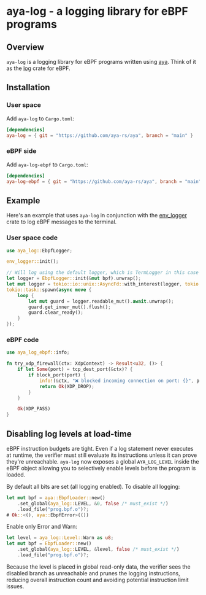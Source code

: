 # aya-log - a logging library for eBPF programs

## Overview

`aya-log` is a logging library for eBPF programs written using [aya]. Think of
it as the [log] crate for eBPF.

## Installation

### User space

Add `aya-log` to `Cargo.toml`:

```toml
[dependencies]
aya-log = { git = "https://github.com/aya-rs/aya", branch = "main" }
```

### eBPF side

Add `aya-log-ebpf` to `Cargo.toml`:

```toml
[dependencies]
aya-log-ebpf = { git = "https://github.com/aya-rs/aya", branch = "main" }
```

## Example

Here's an example that uses `aya-log` in conjunction with the [env_logger] crate
to log eBPF messages to the terminal.

### User space code

```rust
use aya_log::EbpfLogger;

env_logger::init();

// Will log using the default logger, which is TermLogger in this case
let logger = EbpfLogger::init(&mut bpf).unwrap();
let mut logger = tokio::io::unix::AsyncFd::with_interest(logger, tokio::io::Interest::READABLE).unwrap();
tokio::task::spawn(async move { 
    loop {
        let mut guard = logger.readable_mut().await.unwrap();
        guard.get_inner_mut().flush();
        guard.clear_ready();
    }
});
```

### eBPF code

```rust
use aya_log_ebpf::info;

fn try_xdp_firewall(ctx: XdpContext) -> Result<u32, ()> {
    if let Some(port) = tcp_dest_port(&ctx)? {
        if block_port(port) {
            info!(&ctx, "❌ blocked incoming connection on port: {}", port);
            return Ok(XDP_DROP);
        }
    }

    Ok(XDP_PASS)
}
```

[aya]: https://github.com/aya-rs/aya
[log]: https://docs.rs/log
[env_logger]: https://docs.rs/env_logger

## Disabling log levels at load-time

eBPF instruction budgets are tight. Even if a log statement never executes at
runtime, the verifier must still evaluate its instructions unless it can prove
they're unreachable. `aya-log` now exposes a global `AYA_LOG_LEVEL` inside the
eBPF object allowing you to selectively enable levels before the program is
loaded.

By default all bits are set (all logging enabled). To disable all logging:

```rust
let mut bpf = aya::EbpfLoader::new()
    .set_global(aya_log::LEVEL, &0, false /* must_exist */)
    .load_file("prog.bpf.o")?;
# Ok::<(), aya::EbpfError>(())
```

Enable only Error and Warn:

```rust
let level = aya_log::Level::Warn as u8;
let mut bpf = EbpfLoader::new()
    .set_global(aya_log::LEVEL, &level, false /* must_exist */)
    .load_file("prog.bpf.o")?;
```

Because the level is placed in global read-only data, the verifier sees the
disabled branch as unreachable and prunes the logging instructions, reducing
overall instruction count and avoiding potential instruction limit issues.
